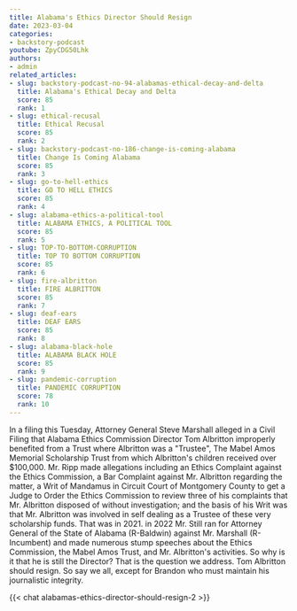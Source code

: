 ```yaml
---
title: Alabama's Ethics Director Should Resign
date: 2023-03-04
categories:
- backstory-podcast
youtube: ZpyCDG50Lhk
authors:
- admin
related_articles:
- slug: backstory-podcast-no-94-alabamas-ethical-decay-and-delta
  title: Alabama's Ethical Decay and Delta
  score: 85
  rank: 1
- slug: ethical-recusal
  title: Ethical Recusal
  score: 85
  rank: 2
- slug: backstory-podcast-no-186-change-is-coming-alabama
  title: Change Is Coming Alabama
  score: 85
  rank: 3
- slug: go-to-hell-ethics
  title: GO TO HELL ETHICS
  score: 85
  rank: 4
- slug: alabama-ethics-a-political-tool
  title: ALABAMA ETHICS, A POLITICAL TOOL
  score: 85
  rank: 5
- slug: TOP-TO-BOTTOM-CORRUPTION
  title: TOP TO BOTTOM CORRUPTION
  score: 85
  rank: 6
- slug: fire-albritton
  title: FIRE ALBRITTON
  score: 85
  rank: 7
- slug: deaf-ears
  title: DEAF EARS
  score: 85
  rank: 8
- slug: alabama-black-hole
  title: ALABAMA BLACK HOLE
  score: 85
  rank: 9
- slug: pandemic-corruption
  title: PANDEMIC CORRUPTION
  score: 78
  rank: 10
---
```

In a filing this Tuesday, Attorney General Steve Marshall alleged in a Civil Filing that Alabama Ethics Commission Director Tom Albritton improperly benefited from a Trust where Albritton was a "Trustee", The Mabel Amos Memorial Scholarship Trust from which Albritton's children received over $100,000. Mr. Ripp made allegations including an Ethics Complaint against the Ethics Commission, a Bar Complaint against Mr. Albritton regarding the matter, a Writ of Mandamus in Circuit Court of Montgomery County to get a Judge to Order the Ethics Commission to review three of his complaints that Mr. Albritton disposed of without investigation; and the basis of his Writ was that Mr. Albritton was involved in self dealing as a Trustee of these very scholarship funds. That was in 2021. in 2022 Mr. Still ran for Attorney General of the State of Alabama (R-Baldwin) against Mr. Marshall (R-Incumbent) and made numerous stump speeches about the Ethics Commission, the Mabel Amos Trust, and Mr. Albritton's activities. So why is it that he is still the Director? That is the question we address. Tom Albritton should resign. So say we all, except for Brandon who must maintain his journalistic integrity.

{{< chat alabamas-ethics-director-should-resign-2 >}}